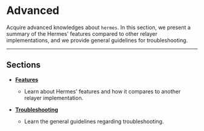 # Advanced

Acquire advanced knowledges about `hermes`. In this section, we present a
summary of the Hermes' features compared to other relayer implementations, and
we provide general guidelines for troubleshooting.

***

## Sections

- **[Features](./features.md)**

  - Learn about Hermes' features and how it compares to another relayer
    implementation.

- **[Troubleshooting](./troubleshooting/index.md)**
  - Learn the general guidelines regarding troubleshooting.
